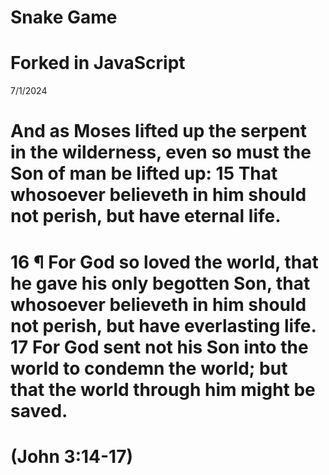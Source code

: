 # Snake Game
# Forked in JavaScript
7/1/2024

# And as Moses lifted up the serpent in the wilderness, even so must the Son of man be lifted up: 15 That whosoever believeth in him should not perish, but have eternal life.
# 16 ¶ For God so loved the world, that he gave his only begotten Son, that whosoever believeth in him should not perish, but have everlasting life. 17 For God sent not his Son into the world to condemn the world; but that the world through him might be saved.
 # (John 3:14-17)
 
